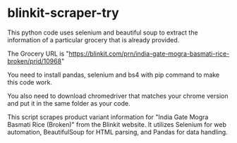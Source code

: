 # blinkit-scraper-try
This python code uses selenium and beautiful soup to extract the information of a particular grocery that is already provided.

The Grocery URL is "https://blinkit.com/prn/india-gate-mogra-basmati-rice-broken/prid/10968"

You need to install pandas, selenium and bs4 with pip command to make this code work.

You also need to download chromedriver that matches your chrome version and put it in the same folder as your code.

This script scrapes product variant information for "India Gate Mogra Basmati Rice (Broken)" from the Blinkit website. 
It utilizes Selenium for web automation, BeautifulSoup for HTML parsing, and Pandas for data handling.
